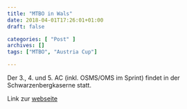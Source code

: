 ```yaml
---
title: "MTBO in Wals"
date: 2018-04-01T17:26:01+01:00
draft: false

categories: [ "Post" ]
archives: []
tags: ["MTBO", "Austria Cup"]

---
```


Der 3., 4. und 5. AC (inkl. OSMS/OMS im Sprint) findet in der Schwarzenbergkaserne statt.

Link zur [webseite](http://www.orientierungslauf-wals.at/mtbo-2018.html)

<!--more-->
